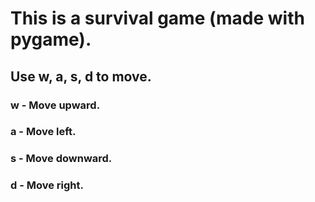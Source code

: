 # This is a survival game (made with pygame).
## Use w, a, s, d to move.
  ### w - Move upward.
  ### a - Move left.
  ### s - Move downward.
  ### d - Move right.
